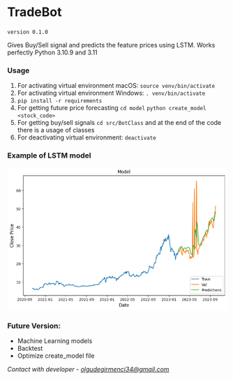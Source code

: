 # TradeBot 
`version 0.1.0`

Gives Buy/Sell signal and predicts the feature prices using LSTM.
Works perfectly Python 3.10.9 and 3.11

### Usage
1. For activating virtual environment macOS: `source venv/bin/activate`
2. For activating virtual environment Windows: `. venv/bin/activate`
2. `pip install -r requirements`
3. For getting future price forecasting `cd model` `python create_model <stock_code>` 
4. For getting buy/sell signals `cd src/BotClass` and at the end of the code there is a usage of classes 
5. For deactivating virtual environment: `deactivate`

### Example of LSTM model
![LSTM Forecasting](https://github.com/OlguD/Nostradamus/blob/main/model/stock_model.png?raw=true)

### Future Version:
* Machine Learning models
* Backtest
* Optimize create_model file

*Contact with developer - olgudegirmenci34@gmail.com*
